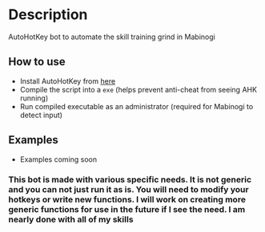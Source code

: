 # Description
AutoHotKey bot to automate the skill training grind in Mabinogi

## How to use
- Install AutoHotKey from [here]()
- Compile the script into a `exe` (helps prevent anti-cheat from seeing AHK running)
- Run compiled executable as an administrator (required for Mabinogi to detect input)

## Examples
- Examples coming soon

### This bot is made with various specific needs. It is not generic and you can not just run it as is. You will need to modify your hotkeys or write new functions. I will work on creating more generic functions for use in the future if I see the need. I am nearly done with all of my skills